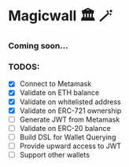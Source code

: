 # Magicwall 🏛️ 🪄
### Coming soon...

### TODOS:
- [x] Connect to Metamask
- [x] Validate on ETH balance
- [x] Validate on whitelisted address
- [x] Validate on ERC-721 ownership
- [ ] Generate JWT from Metamask
- [ ] Validate on ERC-20 balance
- [ ] Build DSL for Wallet Querying
- [ ] Provide upward access to JWT
- [ ] Support other wallets